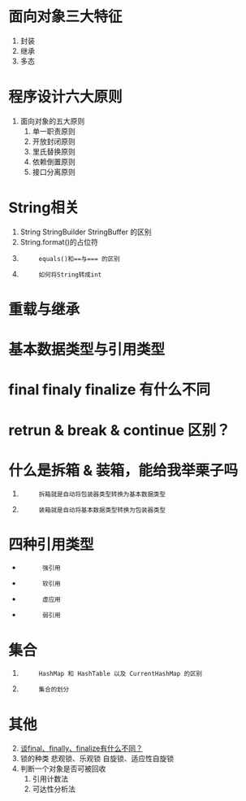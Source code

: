 # 面向对象三大特征

1. 封装
2. 继承
3. 多态

#  程序设计六大原则

1. 面向对象的五大原则
   1. 单一职责原则
   2. 开放封闭原则
   3. 里氏替换原则
   4. 依赖倒置原则
   5. 接口分离原则

# String相关
1. String StringBuilder StringBuffer 的区别
1. String.format()的占位符
1.			equals()和==与=== 的区别
1.			如何将String转成int

#			重载与继承
#			基本数据类型与引用类型
#			final finaly finalize 有什么不同
#			retrun & break & continue 区别？
#			什么是拆箱 & 装箱，能给我举栗子吗
1.			拆箱就是自动将包装器类型转换为基本数据类型
1.			装箱就是自动将基本数据类型转换为包装器类型

#			四种引用类型
*			强引用
*			软引用
*			虚应用
*			弱引用

#			集合
1.			HashMap 和 HashTable 以及 CurrentHashMap 的区别
1.			集合的划分

# 其他

2. [谈final、finally、finalize有什么不同？](https://mp.weixin.qq.com/s?__biz=MzI3OTU0MzI4MQ==&mid=2247488187&idx=1&sn=66d23fc417a8b9ddfa7f319ca66cac96&chksm=eb477e25dc30f7334ac0ee49ce43905f33e0b9b439543d34890dfea4bc5c537bfc764c33bd67&scene=0&xtrack=1&key=f75c0be8c395a44950a6d180b10cac0ef42540510b7ea03652d313d366e3e3632587c142d72273aa756a687e4f15bc683987d04914421ff75b03a80e1afea1d5b958c48b46ba97ffc25528d7e9722f95&ascene=1&uin=MTQ0NTQ2Mjgw&devicetype=Windows+7&version=62060833&lang=zh_CN&pass_ticket=Smx%2FiGtCk8a0SA8Gb6TTkH03%2FsG9JkNxGOgz9JeuQ9A%3D)
3. 锁的种类
   悲观锁、乐观锁  自旋锁、适应性自旋锁
4. 判断一个对象是否可被回收
   1. 引用计数法
   2. 可达性分析法